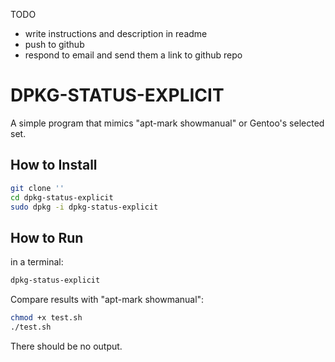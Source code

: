 TODO

- write instructions and description in readme
- push to github
- respond to email and send them a link to github repo

# DPKG-STATUS-EXPLICIT

A simple program that mimics "apt-mark showmanual" or Gentoo's selected set.

## How to Install

```sh
git clone ''
cd dpkg-status-explicit
sudo dpkg -i dpkg-status-explicit
```

## How to Run

in a terminal:

```sh
dpkg-status-explicit
```

Compare results with "apt-mark showmanual":

```sh
chmod +x test.sh
./test.sh
```

There should be no output.
